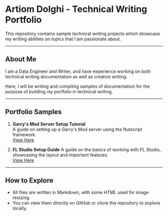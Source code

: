 # Artiom Dolghi - Technical Writing Portfolio

This repository contains sample technical writing projects which showcase my writing abilities on topics that I am passionate about.

---

## About Me
I am a Data Engineer and Writer, and have experience working on both technical writing documentation as well as creative writing. 

Here, I will be writing and compiling samples of documentation for the purpose of building my portfolio in technical writing.

---

## Portfolio Samples

1. **Garry's Mod Server Setup Tutorial**  
   A guide on setting up a Garry's Mod server using the Nutscript framework.  
   [View Here](./GameServerTutorial/GarrysModNutscriptTutorial.md)

2. **FL Studio Setup Guide**
   A guide on the basics of working with FL Studio, showcasing the layout and important features.   
   [View Here](./FLStudioGuide/FLStudio.md)

---

## How to Explore
- All files are written in Markdown, with some HTML used for image resizing.  
- You can view them directly on GitHub or clone the repository to explore locally.
